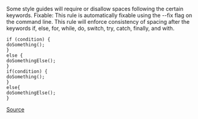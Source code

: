 Some style guides will require or disallow spaces following the certain keywords.
Fixable: This rule is automatically fixable using the --fix flag on the command line.
This rule will enforce consistency of spacing after the keywords if, else, for, while, do, switch, try, catch, finally, and with.

```
if (condition) {
doSomething();
}
else {
doSomethingElse();
}
if(condition) {
doSomething();
}
else{
doSomethingElse();
}

```

[Source](http://eslint.org/docs/rules/space-after-keywords)

